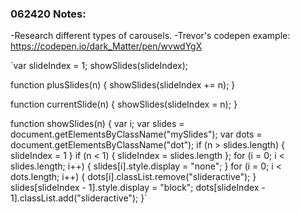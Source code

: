### 062420 Notes:
-Research different types of carousels.
-Trevor's codepen example: https://codepen.io/dark_Matter/pen/wvwdYgX

`var slideIndex = 1;
showSlides(slideIndex);

function plusSlides(n) {
    showSlides(slideIndex += n);
}

function currentSlide(n) {
    showSlides(slideIndex = n);
}

function showSlides(n) {
    var i;
    var slides = document.getElementsByClassName("mySlides");
    var dots = document.getElementsByClassName("dot");
    if (n > slides.length) {
        slideIndex = 1
    }
    if (n < 1) {
        slideIndex = slides.length
    };
    for (i = 0; i < slides.length; i++) {
        slides[i].style.display = "none";
    }
    for (i = 0; i < dots.length; i++) {
        dots[i].classList.remove("slideractive");
    }
    slides[slideIndex - 1].style.display = "block";
    dots[slideIndex - 1].classList.add("slideractive");
}`
